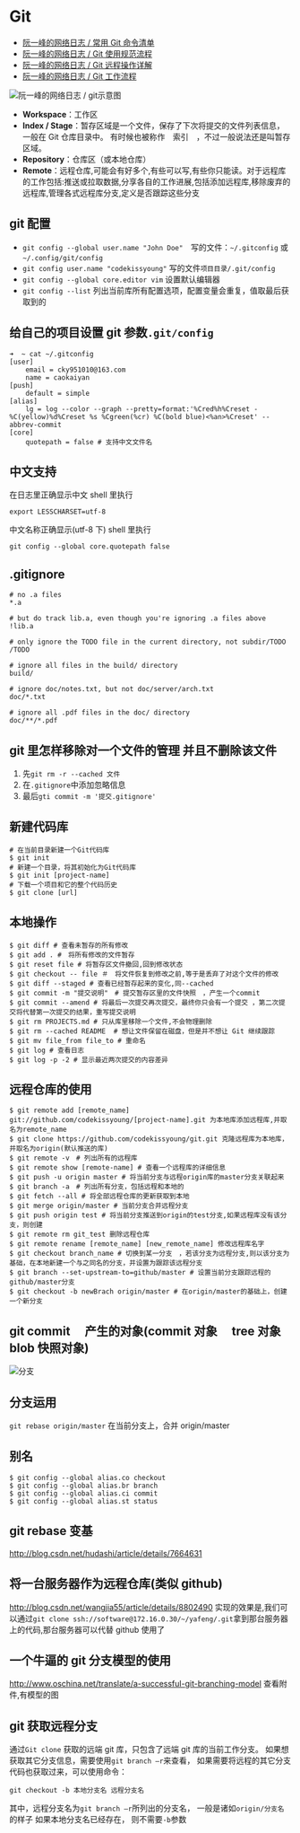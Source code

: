 # Git

- [阮一峰的网络日志 / 常用 Git 命令清单](http://www.ruanyifeng.com/blog/2015/12/git-cheat-sheet.html)
- [阮一峰的网络日志 / Git 使用规范流程](http://www.ruanyifeng.com/blog/2015/08/git-use-process.html)
- [阮一峰的网络日志 / Git 远程操作详解](http://www.ruanyifeng.com/blog/2014/06/git_remote.html)
- [阮一峰的网络日志 / Git 工作流程](http://www.ruanyifeng.com/blog/2015/12/git-workflow.html)

![阮一峰的网络日志 / git示意图](http://www.ruanyifeng.com/blogimg/asset/2015/bg2015120901.png)

- **Workspace**：工作区
- **Index / Stage**：暂存区域是一个文件，保存了下次将提交的文件列表信息，一般在 Git 仓库目录中。 有时候也被称作　索引　，不过一般说法还是叫暂存区域。
- **Repository**：仓库区（或本地仓库）
- **Remote**：远程仓库,可能会有好多个,有些可以写,有些你只能读。对于远程库的工作包括:推送或拉取数据,分享各自的工作进展,包括添加远程库,移除废弃的远程库,管理各式远程库分支,定义是否跟踪这些分支

## git 配置

- `git config --global user.name "John Doe"`　写的文件：`~/.gitconfig` 或 `~/.config/git/config`
- `git config user.name "codekissyoung"` 写的文件`项目目录/.git/config`
- `git config --global core.editor vim` 设置默认编辑器
- `git config --list` 列出当前库所有配置选项，配置变量会重复，值取最后获取到的

## 给自己的项目设置 git 参数`.git/config`

```
➜  ~ cat ~/.gitconfig
[user]
	email = cky951010@163.com
	name = caokaiyan
[push]
	default = simple
[alias]
	lg = log --color --graph --pretty=format:'%Cred%h%Creset -%C(yellow)%d%Creset %s %Cgreen(%cr) %C(bold blue)<%an>%Creset' --abbrev-commit
[core]
	quotepath = false # 支持中文文件名
```

## 中文支持

在日志里正确显示中文 shell 里执行

```
export LESSCHARSET=utf-8
```

中文名称正确显示(utf-8 下) shell 里执行

```
git config --global core.quotepath false
```

## .gitignore

```
# no .a files
*.a

# but do track lib.a, even though you're ignoring .a files above
!lib.a

# only ignore the TODO file in the current directory, not subdir/TODO
/TODO

# ignore all files in the build/ directory
build/

# ignore doc/notes.txt, but not doc/server/arch.txt
doc/*.txt

# ignore all .pdf files in the doc/ directory
doc/**/*.pdf
```

## git 里怎样移除对一个文件的管理 并且不删除该文件

1. 先`git rm -r --cached 文件`
2. 在`.gitignore`中添加忽略信息
3. 最后`gti commit -m '提交.gitignore'`

## 新建代码库

```
# 在当前目录新建一个Git代码库
$ git init
# 新建一个目录，将其初始化为Git代码库
$ git init [project-name]
# 下载一个项目和它的整个代码历史
$ git clone [url]
```

## 本地操作

```
$ git diff # 查看未暂存的所有修改
$ git add . #　将所有修改的文件暂存
$ git reset file # 将暂存区文件撤回,回到修改状态
$ git checkout -- file ＃　将文件恢复到修改之前,等于是丢弃了对这个文件的修改
$ git diff --staged # 查看已经暂存起来的变化,同--cached
$ git commit -m "提交说明"　# 提交暂存区里的文件快照　，产生一个commit
$ git commit --amend # 将最后一次提交再次提交，最终你只会有一个提交 ，第二次提交将代替第一次提交的结果，重写提交说明
$ git rm PROJECTS.md # 只从库里移除一个文件,不会物理删除
$ git rm --cached README  # 想让文件保留在磁盘，但是并不想让 Git 继续跟踪
$ git mv file_from file_to # 重命名
$ git log # 查看日志
$ git log -p -2 # 显示最近两次提交的内容差异
```

## 远程仓库的使用

```
$ git remote add [remote_name] git://github.com/codekissyoung/[project-name].git 为本地库添加远程库,并取名为remote_name
$ git clone https://github.com/codekissyoung/git.git 克隆远程库为本地库，并取名为origin(默认推送的库)
$ git remote -v　# 列出所有的远程库
$ git remote show [remote-name] # 查看一个远程库的详细信息
$ git push -u origin master # 将当前分支与远程origin库的master分支关联起来
$ git branch -a　# 列出所有分支，包括远程和本地的
$ git fetch --all # 将全部远程仓库的更新获取到本地
$ git merge origin/master # 当前分支合并远程分支
$ git push origin test # 将当前分支推送到origin的test分支,如果远程库没有该分支，则创建
$ git remote rm git_test 删除远程仓库
$ git remote rename [remote_name] [new_remote_name] 修改远程库名字
$ git checkout branch_name # 切换到某一分支　，若该分支为远程分支,则以该分支为基础，在本地新建一个与之同名的分支，并设置为跟踪该远程分支　
$ git branch --set-upstream-to=github/master # 设置当前分支跟踪远程的github/master分支
$ git checkout -b newBrach origin/master # 在origin/master的基础上，创建一个新分支
```

## git commit 　产生的对象(commit 对象　 tree 对象 blob 快照对象)

![分支](https://git-scm.com/book/en/v2/book/03-git-branching/images/commit-and-tree.png)

## 分支运用

`git rebase origin/master` 在当前分支上，合并 origin/master

## 别名

```
$ git config --global alias.co checkout
$ git config --global alias.br branch
$ git config --global alias.ci commit
$ git config --global alias.st status
```

## git rebase 变基

http://blog.csdn.net/hudashi/article/details/7664631

## 将一台服务器作为远程仓库(类似 github)

http://blog.csdn.net/wangjia55/article/details/8802490
实现的效果是,我们可以通过`git clone ssh://software@172.16.0.30/~/yafeng/.git`拿到那台服务器上的代码,那台服务器可以代替 github 使用了

## 一个牛逼的 git 分支模型的使用

http://www.oschina.net/translate/a-successful-git-branching-model
查看附件,有模型的图

## git 获取远程分支

通过`Git clone` 获取的远端 git 库，只包含了远端 git 库的当前工作分支。
如果想获取其它分支信息，需要使用`git branch –r`来查看， 如果需要将远程的其它分支代码也获取过来，可以使用命令：

```
git checkout -b 本地分支名 远程分支名
```

其中，远程分支名为`git branch –r`所列出的分支名， 一般是诸如`origin/分支名`的样子
如果本地分支名已经存在， 则不需要`-b`参数
